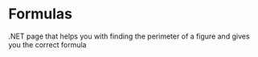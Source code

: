 # Formulas
.NET page that helps you with finding the perimeter of a figure and gives you the correct formula
